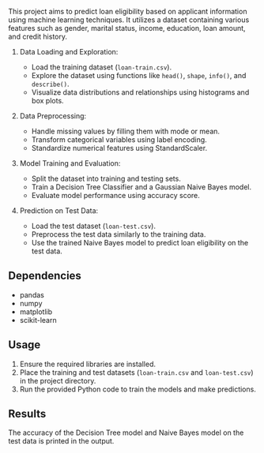 This project aims to predict loan eligibility based on applicant information using machine learning techniques. It utilizes a dataset containing various features such as gender, marital status, income, education, loan amount, and credit history.

1. Data Loading and Exploration:
   - Load the training dataset (`loan-train.csv`).
   - Explore the dataset using functions like `head()`, `shape`, `info()`, and `describe()`.
   - Visualize data distributions and relationships using histograms and box plots.

2. Data Preprocessing:
   - Handle missing values by filling them with mode or mean.
   - Transform categorical variables using label encoding.
   - Standardize numerical features using StandardScaler.

3. Model Training and Evaluation:
   - Split the dataset into training and testing sets.
   - Train a Decision Tree Classifier and a Gaussian Naive Bayes model.
   - Evaluate model performance using accuracy score.

4. Prediction on Test Data:
   - Load the test dataset (`loan-test.csv`).
   - Preprocess the test data similarly to the training data.
   - Use the trained Naive Bayes model to predict loan eligibility on the test data.

## Dependencies

- pandas
- numpy
- matplotlib
- scikit-learn

## Usage

1. Ensure the required libraries are installed.
2. Place the training and test datasets (`loan-train.csv` and `loan-test.csv`) in the project directory.
3. Run the provided Python code to train the models and make predictions.

## Results

The accuracy of the Decision Tree model and Naive Bayes model on the test data is printed in the output.

